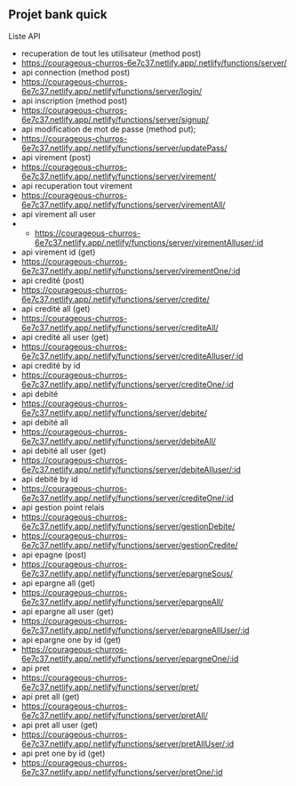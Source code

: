 ## Projet bank quick
Liste API
- recuperation de tout les utilisateur (method post)
- https://courageous-churros-6e7c37.netlify.app/.netlify/functions/server/ 
- api connection (method post)
- https://courageous-churros-6e7c37.netlify.app/.netlify/functions/server/login/
- api inscription (method post)
- https://courageous-churros-6e7c37.netlify.app/.netlify/functions/server/signup/
- api modification de mot de passe (method put);
- https://courageous-churros-6e7c37.netlify.app/.netlify/functions/server/updatePass/
- api virement (post)
- https://courageous-churros-6e7c37.netlify.app/.netlify/functions/server/virement/
- api recuperation tout virement
- https://courageous-churros-6e7c37.netlify.app/.netlify/functions/server/virementAll/
- api virement all user
- - https://courageous-churros-6e7c37.netlify.app/.netlify/functions/server/virementAlluser/:id
- api virement id (get)
- https://courageous-churros-6e7c37.netlify.app/.netlify/functions/server/virementOne/:id
- api credité (post)
- https://courageous-churros-6e7c37.netlify.app/.netlify/functions/server/credite/
- api credité all (get)
- https://courageous-churros-6e7c37.netlify.app/.netlify/functions/server/crediteAll/
- api credité all user (get)
- https://courageous-churros-6e7c37.netlify.app/.netlify/functions/server/crediteAlluser/:id
- api credité by id
- https://courageous-churros-6e7c37.netlify.app/.netlify/functions/server/crediteOne/:id
- api debité 
- https://courageous-churros-6e7c37.netlify.app/.netlify/functions/server/debite/
- api debité all
- https://courageous-churros-6e7c37.netlify.app/.netlify/functions/server/debiteAll/
- api debité all user (get)
- https://courageous-churros-6e7c37.netlify.app/.netlify/functions/server/debiteAlluser/:id
- api debité by id
- https://courageous-churros-6e7c37.netlify.app/.netlify/functions/server/crediteOne/:id
- api gestion point relais 
- https://courageous-churros-6e7c37.netlify.app/.netlify/functions/server/gestionDebite/
- https://courageous-churros-6e7c37.netlify.app/.netlify/functions/server/gestionCredite/
- api epagne (post)
- https://courageous-churros-6e7c37.netlify.app/.netlify/functions/server/epargneSous/
- api epargne all (get)
- https://courageous-churros-6e7c37.netlify.app/.netlify/functions/server/epargneAll/
- api epargne all user (get)
- https://courageous-churros-6e7c37.netlify.app/.netlify/functions/server/epargneAllUser/:id
- api epargne one by id (get)
- https://courageous-churros-6e7c37.netlify.app/.netlify/functions/server/epargneOne/:id
- api pret 
- https://courageous-churros-6e7c37.netlify.app/.netlify/functions/server/pret/
- api pret all (get)
- https://courageous-churros-6e7c37.netlify.app/.netlify/functions/server/pretAll/
- api pret all user (get)
- https://courageous-churros-6e7c37.netlify.app/.netlify/functions/server/pretAllUser/:id
- api pret one by id (get)
- https://courageous-churros-6e7c37.netlify.app/.netlify/functions/server/pretOne/:id
